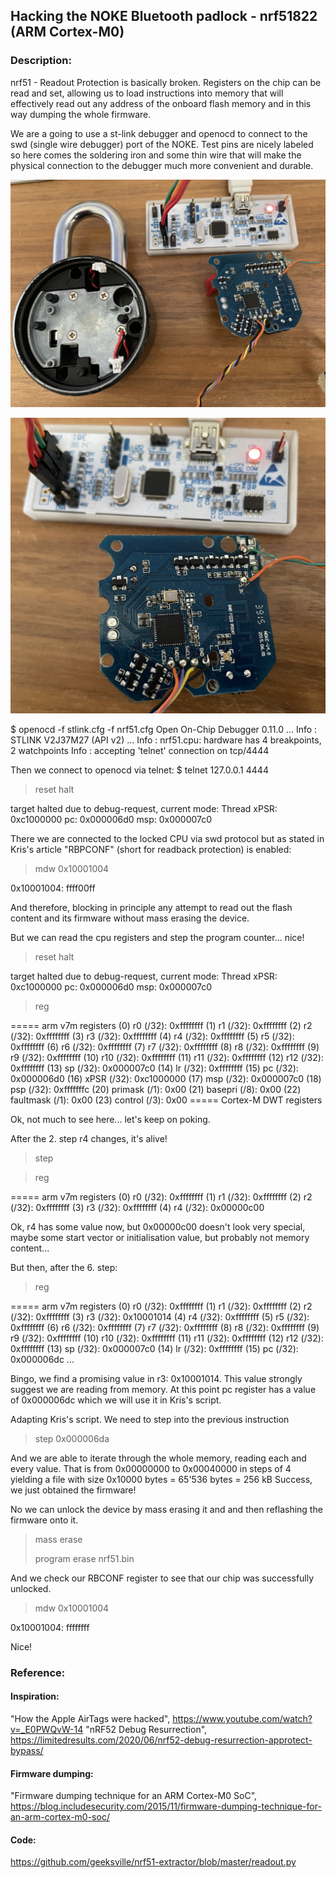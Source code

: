 ## Hacking the NOKE Bluetooth padlock - nrf51822 (ARM Cortex-M0)

### Description:

nrf51 - Readout Protection is basically broken.
Registers on the chip can be read and set, allowing us to load instructions into memory that will effectively read out any address of the onboard flash memory and in this way dumping the whole firmware.

We are a going to use a st-link debugger and openocd to connect to the swd (single wire debugger) port of the NOKE. Test pins are nicely labeled so here comes the soldering iron and some thin wire that will make the physical connection to the debugger much more convenient and durable.


![alt text](noke0.jpg)

![alt text](noke1.jpg)

$ openocd -f stlink.cfg -f nrf51.cfg
Open On-Chip Debugger 0.11.0
...
Info : STLINK V2J37M27 (API v2)
...
Info : nrf51.cpu: hardware has 4 breakpoints, 2 watchpoints
Info : accepting 'telnet' connection on tcp/4444

Then we connect to openocd via telnet:
$ telnet 127.0.0.1 4444

> reset halt

target halted due to debug-request, current mode: Thread 
xPSR: 0xc1000000 pc: 0x000006d0 msp: 0x000007c0

There we are connected to the locked CPU via swd protocol but as stated in Kris's article "RBPCONF" (short for readback protection) is enabled:
> mdw 0x10001004

0x10001004: ffff00ff

And therefore, blocking in principle any attempt to read out the flash content and its firmware without mass erasing the device.

But we can read the cpu registers and step the program counter... nice!

> reset halt

target halted due to debug-request, current mode: Thread 
xPSR: 0xc1000000 pc: 0x000006d0 msp: 0x000007c0
> reg

===== arm v7m registers
(0) r0 (/32): 0xffffffff
(1) r1 (/32): 0xffffffff
(2) r2 (/32): 0xffffffff
(3) r3 (/32): 0xffffffff
(4) r4 (/32): 0xffffffff
(5) r5 (/32): 0xffffffff
(6) r6 (/32): 0xffffffff
(7) r7 (/32): 0xffffffff
(8) r8 (/32): 0xffffffff
(9) r9 (/32): 0xffffffff
(10) r10 (/32): 0xffffffff
(11) r11 (/32): 0xffffffff
(12) r12 (/32): 0xffffffff
(13) sp (/32): 0x000007c0
(14) lr (/32): 0xffffffff
(15) pc (/32): 0x000006d0
(16) xPSR (/32): 0xc1000000
(17) msp (/32): 0x000007c0
(18) psp (/32): 0xfffffffc
(20) primask (/1): 0x00
(21) basepri (/8): 0x00
(22) faultmask (/1): 0x00
(23) control (/3): 0x00
===== Cortex-M DWT registers

Ok, not much to see here... let's keep on poking.

After the 2. step r4 changes, it's alive!
> step 

> reg

===== arm v7m registers
(0) r0 (/32): 0xffffffff
(1) r1 (/32): 0xffffffff
(2) r2 (/32): 0xffffffff
(3) r3 (/32): 0xffffffff
(4) r4 (/32): 0x00000c00

Ok, r4 has some value now, but 0x00000c00 doesn't look very special, maybe some start vector or initialisation value, but probably not memory content...


But then, after the 6. step:
> reg 

===== arm v7m registers
(0) r0 (/32): 0xffffffff
(1) r1 (/32): 0xffffffff
(2) r2 (/32): 0xffffffff
(3) r3 (/32): 0x10001014
(4) r4 (/32): 0xffffffff
(5) r5 (/32): 0xffffffff
(6) r6 (/32): 0xffffffff
(7) r7 (/32): 0xffffffff
(8) r8 (/32): 0xffffffff
(9) r9 (/32): 0xffffffff
(10) r10 (/32): 0xffffffff
(11) r11 (/32): 0xffffffff
(12) r12 (/32): 0xffffffff
(13) sp (/32): 0x000007c0
(14) lr (/32): 0xffffffff
(15) pc (/32): 0x000006dc
...

Bingo, we find a promising value in r3: 0x10001014. This value strongly suggest we are reading from memory. At this point pc register has a value of 0x000006dc which we will use it in Kris's script. 

Adapting Kris's script. We need to step into the previous instruction 
> step 0x000006da

And we are able to iterate through the whole memory, reading each and every value. 
That is from 0x00000000 to 0x00040000 in steps of 4 yielding a file with size 
0x10000 bytes = 65'536 bytes = 256 kB 
Success, we just obtained the firmware! 

No we can unlock the device by mass erasing it and and then reflashing the firmware onto it.
> mass erase
> 
> program erase nrf51.bin

And we check our RBCONF register to see that our chip was successfully unlocked.
> mdw 0x10001004

0x10001004: ffffffff

Nice!

### Reference:
#### Inspiration:
"How the Apple AirTags were hacked", https://www.youtube.com/watch?v=_E0PWQvW-14
"nRF52 Debug Resurrection", https://limitedresults.com/2020/06/nrf52-debug-resurrection-approtect-bypass/

#### Firmware dumping: 
"Firmware dumping technique for an ARM Cortex-M0 SoC", https://blog.includesecurity.com/2015/11/firmware-dumping-technique-for-an-arm-cortex-m0-soc/

#### Code:
https://github.com/geeksville/nrf51-extractor/blob/master/readout.py
